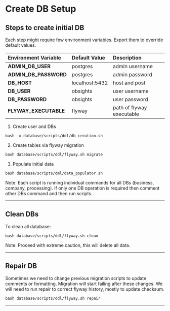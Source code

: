 # Create DB Setup

## Steps to create initial DB
Each step might require few environment variables. Export them to override default values.

| Environment Variable  | Default Value  | Description               |
|:----------------------|:---------------|:--------------------------|
| **ADMIN_DB_USER**     | postgres       | admin username            |
| **ADMIN_DB_PASSWORD** | postgres       | admin password            |
| **DB_HOST**           | localhost:5432 | host and post             |
| **DB_USER**           | obsights       | user username             |
| **DB_PASSWORD**       | obsights       | user password             |
| **FLYWAY_EXECUTABLE** | flyway         | path of flyway executable |


1. Create user and DBs  
```shell
bash -x database/scripts/ddl/db_creation.sh
```
2. Create tables via flyway migration
```shell
bash database/scripts/ddl/flyway.sh migrate
```
3. Populate initial data
```shell
bash database/scripts/dml/data_populator.sh
```

Note: Each script is running individual commands for all DBs (business, company, processing). If only one DB operation is required then comment other DBs command and then run scripts.  

---------------------------------------------------------------------

## Clean DBs
To clean all database:
```shell
bash database/scripts/ddl/flyway.sh clean
```

Note: Proceed with extreme caution, this will delete all data.

---------------------------------------------------------------------

## Repair DB
Sometimes we need to change previous migration scripts to update comments or formatting. Migration will start failing after these changes. We will need to run repair to correct flyway history, mostly to update checksum.
```shell
bash database/scripts/ddl/flyway.sh repair
```

---------------------------------------------------------------------
